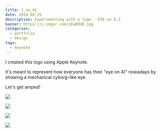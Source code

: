 ```yaml
---
title: 1_on_A1
date: 2014-04-29
description: Experimenting with a logo - EYE on A.I.
banner: https://i.imgur.com/jEwERUD.jpg
categories:
  - portfolio
  - design
tags:
  - keynote
---
```


I created this logo using Apple Keynote.

It's meant to represent how everyone has their "eye on AI" nowadays by showing a mechanical cyborg-like eye.

Let's get amped!

<p class="centered small-image">
  <img src="https://i.imgur.com/blH4Sf2.jpg">
</p>

<p class="centered small-image">
  <img src="https://i.imgur.com/HsH0CCb.jpg">
</p>

<p class="centered small-image">
  <img src="https://i.imgur.com/UbLcKAQ.jpg">
</p>

<p class="centered small-image">
  <img src="https://i.imgur.com/jEwERUD.jpg">
</p>
